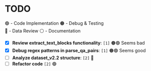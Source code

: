 # TODO

🟢 - Code Implementation
🟠 - Debug & Testing  
🔵 - Data Review
⚪ - Documentation

- [x] **Review extract_text_blocks functionality**: `[1]` 🟠🟢 Seems bad
- [x] **Debug regex patterns in parse_qa_pairs**: `[1]` 🟠🟢 Seems good
- [ ] **Analyze dataset_v2.2 structure**: `[2]` 🔵
- [ ] **Refactor code** `[2]` 🟢